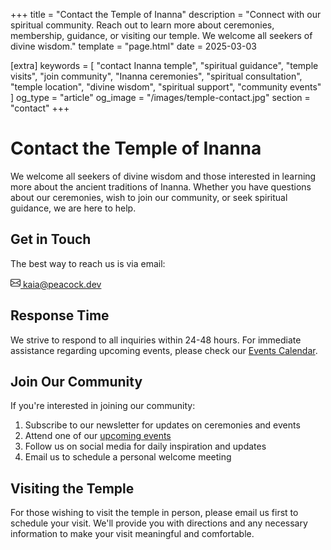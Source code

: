 +++
title = "Contact the Temple of Inanna"
description = "Connect with our spiritual community. Reach out to learn more about ceremonies, membership, guidance, or visiting our temple. We welcome all seekers of divine wisdom."
template = "page.html"
date = 2025-03-03

[extra]
keywords = [
    "contact Inanna temple",
    "spiritual guidance",
    "temple visits",
    "join community",
    "Inanna ceremonies",
    "spiritual consultation",
    "temple location",
    "divine wisdom",
    "spiritual support",
    "community events"
]
og_type = "article"
og_image = "/images/temple-contact.jpg"
section = "contact"
+++

# Contact the Temple of Inanna

We welcome all seekers of divine wisdom and those interested in learning more about the ancient traditions of Inanna. Whether you have questions about our ceremonies, wish to join our community, or seek spiritual guidance, we are here to help.

## Get in Touch

The best way to reach us is via email:

<div class="contact-info mt-4 mb-4">
    <a href="mailto:kaia@peacock.dev" class="btn btn-dark">
        <svg xmlns="http://www.w3.org/2000/svg" width="16" height="16" fill="currentColor" class="bi bi-envelope me-2" viewBox="0 0 16 16">
            <path d="M0 4a2 2 0 0 1 2-2h12a2 2 0 0 1 2 2v8a2 2 0 0 1-2 2H2a2 2 0 0 1-2-2zm2-1a1 1 0 0 0-1 1v.217l7 4.2 7-4.2V4a1 1 0 0 0-1-1zm13 2.383-4.708 2.825L15 11.105zm-.034 6.876-5.64-3.471L8 9.583l-1.326-.795-5.64 3.47A1 1 0 0 0 2 13h12a1 1 0 0 0 .966-.741M1 11.105l4.708-2.897L1 5.383z"/>
        </svg>
        kaia@peacock.dev
    </a>
</div>

## Response Time

We strive to respond to all inquiries within 24-48 hours. For immediate assistance regarding upcoming events, please check our [Events Calendar](../events).

## Join Our Community

If you're interested in joining our community:

1. Subscribe to our newsletter for updates on ceremonies and events
2. Attend one of our [upcoming events](../events)
3. Follow us on social media for daily inspiration and updates
4. Email us to schedule a personal welcome meeting

## Visiting the Temple

For those wishing to visit the temple in person, please email us first to schedule your visit. We'll provide you with directions and any necessary information to make your visit meaningful and comfortable. 
